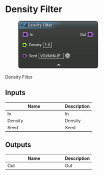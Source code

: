 # Density Filter

<div align="left" data-full-width="false">

<figure><img src="../../../api/Point/Density_Filter.png" alt=""><figcaption></figcaption></figure>

</div>

Density Filter

## Inputs

<table><thead><tr><th width="170">Name</th><th>Description</th></tr></thead><tbody><tr><td>In</td><td>In</td></tr><tr><td>Density</td><td>Density</td></tr><tr><td>Seed</td><td>Seed</td></tr></tbody></table>

## Outputs

<table><thead><tr><th width="170">Name</th><th>Description</th></tr></thead><tbody><tr><td>Out</td><td>Out</td></tr></tbody></table>
